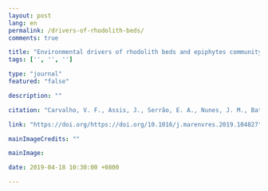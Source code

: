 ```yaml
---
layout: post
lang: en
permalink: /drivers-of-rhodolith-beds/
comments: true

title: "Environmental drivers of rhodolith beds and epiphytes community along the South Western Atlantic coast"
tags: ['', '', '']

type: "journal"
featured: "false"

description: ""

citation: "Carvalho, V. F., Assis, J., Serrão, E. A., Nunes, J. M., Batista, A. A., Batista, M. B., Barufi, J. B., Silva, J., Pereira, S. M. B., & Horta, P. A. (2019). Environmental drivers of rhodolith beds and epiphytes community along the South Western Atlantic coast. Marine Environmental Research."

link: "https://doi.org/https://doi.org/10.1016/j.marenvres.2019.104827"

mainImageCredits: ""

mainImage: 

date: 2019-04-18 10:30:00 +0800

---
```


